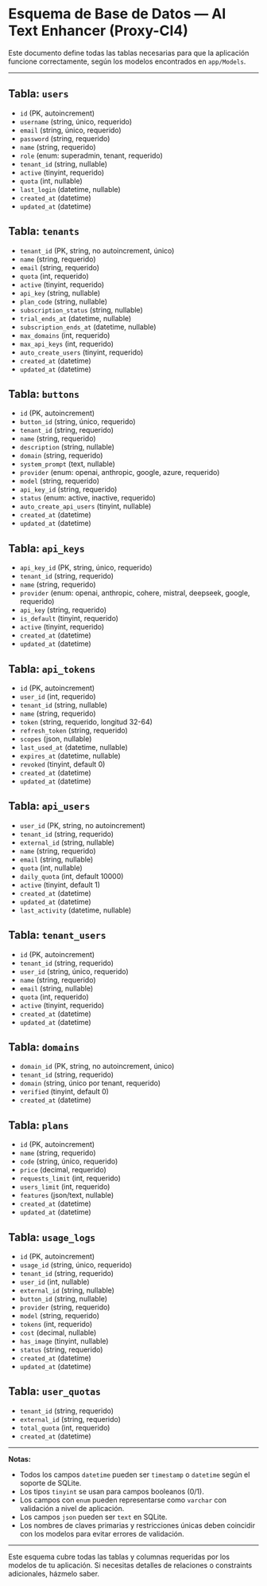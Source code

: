 # Esquema de Base de Datos — AI Text Enhancer (Proxy-CI4)

Este documento define todas las tablas necesarias para que la aplicación funcione correctamente, según los modelos encontrados en `app/Models`.

---

## Tabla: `users`
- `id` (PK, autoincrement)
- `username` (string, único, requerido)
- `email` (string, único, requerido)
- `password` (string, requerido)
- `name` (string, requerido)
- `role` (enum: superadmin, tenant, requerido)
- `tenant_id` (string, nullable)
- `active` (tinyint, requerido)
- `quota` (int, nullable)
- `last_login` (datetime, nullable)
- `created_at` (datetime)
- `updated_at` (datetime)

## Tabla: `tenants`
- `tenant_id` (PK, string, no autoincrement, único)
- `name` (string, requerido)
- `email` (string, requerido)
- `quota` (int, requerido)
- `active` (tinyint, requerido)
- `api_key` (string, nullable)
- `plan_code` (string, nullable)
- `subscription_status` (string, nullable)
- `trial_ends_at` (datetime, nullable)
- `subscription_ends_at` (datetime, nullable)
- `max_domains` (int, requerido)
- `max_api_keys` (int, requerido)
- `auto_create_users` (tinyint, requerido)
- `created_at` (datetime)
- `updated_at` (datetime)

## Tabla: `buttons`
- `id` (PK, autoincrement)
- `button_id` (string, único, requerido)
- `tenant_id` (string, requerido)
- `name` (string, requerido)
- `description` (string, nullable)
- `domain` (string, requerido)
- `system_prompt` (text, nullable)
- `provider` (enum: openai, anthropic, google, azure, requerido)
- `model` (string, requerido)
- `api_key_id` (string, requerido)
- `status` (enum: active, inactive, requerido)
- `auto_create_api_users` (tinyint, nullable)
- `created_at` (datetime)
- `updated_at` (datetime)

## Tabla: `api_keys`
- `api_key_id` (PK, string, único, requerido)
- `tenant_id` (string, requerido)
- `name` (string, requerido)
- `provider` (enum: openai, anthropic, cohere, mistral, deepseek, google, requerido)
- `api_key` (string, requerido)
- `is_default` (tinyint, requerido)
- `active` (tinyint, requerido)
- `created_at` (datetime)
- `updated_at` (datetime)

## Tabla: `api_tokens`
- `id` (PK, autoincrement)
- `user_id` (int, requerido)
- `tenant_id` (string, nullable)
- `name` (string, requerido)
- `token` (string, requerido, longitud 32-64)
- `refresh_token` (string, requerido)
- `scopes` (json, nullable)
- `last_used_at` (datetime, nullable)
- `expires_at` (datetime, nullable)
- `revoked` (tinyint, default 0)
- `created_at` (datetime)
- `updated_at` (datetime)

## Tabla: `api_users`
- `user_id` (PK, string, no autoincrement)
- `tenant_id` (string, requerido)
- `external_id` (string, nullable)
- `name` (string, requerido)
- `email` (string, nullable)
- `quota` (int, nullable)
- `daily_quota` (int, default 10000)
- `active` (tinyint, default 1)
- `created_at` (datetime)
- `updated_at` (datetime)
- `last_activity` (datetime, nullable)

## Tabla: `tenant_users`
- `id` (PK, autoincrement)
- `tenant_id` (string, requerido)
- `user_id` (string, único, requerido)
- `name` (string, requerido)
- `email` (string, nullable)
- `quota` (int, requerido)
- `active` (tinyint, requerido)
- `created_at` (datetime)
- `updated_at` (datetime)

## Tabla: `domains`
- `domain_id` (PK, string, no autoincrement, único)
- `tenant_id` (string, requerido)
- `domain` (string, único por tenant, requerido)
- `verified` (tinyint, default 0)
- `created_at` (datetime)

## Tabla: `plans`
- `id` (PK, autoincrement)
- `name` (string, requerido)
- `code` (string, único, requerido)
- `price` (decimal, requerido)
- `requests_limit` (int, requerido)
- `users_limit` (int, requerido)
- `features` (json/text, nullable)
- `created_at` (datetime)
- `updated_at` (datetime)

## Tabla: `usage_logs`
- `id` (PK, autoincrement)
- `usage_id` (string, único, requerido)
- `tenant_id` (string, requerido)
- `user_id` (int, nullable)
- `external_id` (string, nullable)
- `button_id` (string, nullable)
- `provider` (string, requerido)
- `model` (string, requerido)
- `tokens` (int, requerido)
- `cost` (decimal, nullable)
- `has_image` (tinyint, nullable)
- `status` (string, requerido)
- `created_at` (datetime)
- `updated_at` (datetime)

## Tabla: `user_quotas`
- `tenant_id` (string, requerido)
- `external_id` (string, requerido)
- `total_quota` (int, requerido)
- `created_at` (datetime)


---

**Notas:**
- Todos los campos `datetime` pueden ser `timestamp` o `datetime` según el soporte de SQLite.
- Los tipos `tinyint` se usan para campos booleanos (0/1).
- Los campos con `enum` pueden representarse como `varchar` con validación a nivel de aplicación.
- Los campos `json` pueden ser `text` en SQLite.
- Los nombres de claves primarias y restricciones únicas deben coincidir con los modelos para evitar errores de validación.

---

Este esquema cubre todas las tablas y columnas requeridas por los modelos de tu aplicación. Si necesitas detalles de relaciones o constraints adicionales, házmelo saber.
